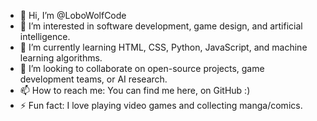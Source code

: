 - 👋 Hi, I’m @LoboWolfCode
- 👀 I’m interested in software development, game design, and artificial intelligence.
- 🌱 I’m currently learning HTML, CSS, Python, JavaScript, and machine learning algorithms.
- 💞️ I’m looking to collaborate on open-source projects, game development teams, or AI research.
- 📫 How to reach me: You can find me here, on GitHub :)
- ⚡ Fun fact: I love playing video games and collecting manga/comics.

<!---
LoboWolfCode/LoboWolfCode is a ✨ special ✨ repository because its `README.md` (this file) appears on your GitHub profile.
You can click the Preview link to take a look at your changes.
--->
